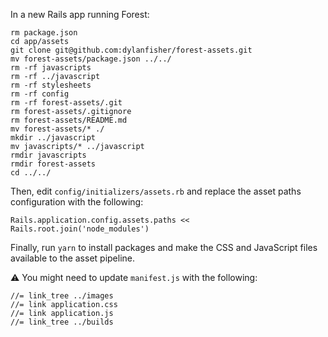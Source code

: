In a new Rails app running Forest:

```
rm package.json
cd app/assets
git clone git@github.com:dylanfisher/forest-assets.git
mv forest-assets/package.json ../../
rm -rf javascripts
rm -rf ../javascript
rm -rf stylesheets
rm -rf config
rm -rf forest-assets/.git
rm forest-assets/.gitignore
rm forest-assets/README.md
mv forest-assets/* ./
mkdir ../javascript
mv javascripts/* ../javascript
rmdir javascripts
rmdir forest-assets
cd ../../
```

Then, edit `config/initializers/assets.rb` and replace the asset paths configuration with the following:

`Rails.application.config.assets.paths << Rails.root.join('node_modules')`

Finally, run `yarn` to install packages and make the CSS and JavaScript files available to the asset pipeline. 

⚠️ You might need to update `manifest.js` with the following:
```
//= link_tree ../images
//= link application.css
//= link application.js
//= link_tree ../builds
```
